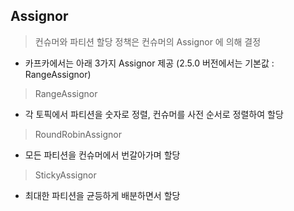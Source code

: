 ## Assignor

> 컨슈머와 파티션 할당 정책은 컨슈머의 Assignor 에 의해 결정

- 카프카에서는 아래 3가지 Assignor 제공 (2.5.0 버전에서는 기본값 : RangeAssignor)

> RangeAssignor

- 각 토픽에서 파티션을 숫자로 정렬, 컨슈머를 사전 순서로 정렬하여 할당

> RoundRobinAssignor

- 모든 파티션을 컨슈머에서 번갈아가며 할당

> StickyAssignor

- 최대한 파티션을 균등하게 배분하면서 할당
